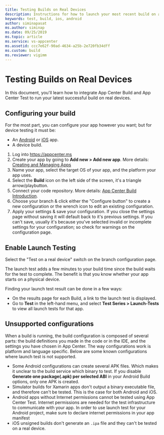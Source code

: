 ```yaml
---
title: Testing Builds on Real Devices
description: Instructions for how to launch your most recent build on a physical device to make sure it works
keywords: test, build, ios, android
author: siminapasat
ms.author: siminap
ms.date: 09/25/2019
ms.topic: article
ms.service: vs-appcenter
ms.assetid: ccc7e62f-90ad-4634-a25b-2e720fb34dff 
ms.custom: build
ms.reviewer: vigimm
---
```


# Testing Builds on Real Devices

In this document, you'll learn how to integrate App Center Build and App Center Test to run your latest successful build on real devices. 

## Configuring your build
For the most part, you can configure your app however you want; but for device testing it must be:
   - An [Android](~/build/android/first-build.md) or [iOS](~/build/ios/first-build.md) app.
   - A device build.

1. Log into https://appcenter.ms
2. Create your app by going to **Add new > Add new app**. More details: [Creating and Managing Apps](~/dashboard/creating-and-managing-apps.md)
3. Name your app, select the target OS of your app, and the platform your app uses.
4. Select the **Build** icon on the left side of the screen, it's a triangle arrow/playbutton.
5. Connect your code repository. More details: [App Center Build Introduction](~/build/index.md).
6. Choose your branch & click either the "Configure button" to create a new configuration or the wrench icon to edit an existing configuration. 
7. Apply your settings & save your configuration. If you close the settings page without saving it will default back to it's previous settings. If you can't save, usually it's because you've selected invalid or incomplete settings for your configuration; so check for warnings on the configuration page.  

## Enable Launch Testing
Select the "Test on a real device" switch on the branch configuration page.

The launch test adds a few minutes to your build time since the build waits for the test to complete. The benefit is that you know whether your app starts on a physical device.

Finding your launch test result can be done in a few ways:

- On the results page for each Build, a link to the launch test is displayed.
- Go to **Test** in the left-hand menu, and select **Test Series > Launch-Tests** to view all launch tests for that app. 

## Unsupported configurations

When a build is running, the build configuration is composed of several parts: the build definitions you made in the code or in the IDE, and the settings you have chosen in App Center. The way configurations work is platform and language specific. Below are some known configurations where launch test is not supported.

* Some Android configurations can create several APK files. Which makes it unclear to the build service which binary to test. If you disable **Generate one package(.apk) per selected ABI** in your Android Build options, only one APK is created.
* Simulator builds for Xamarin apps don't output a binary executable file, and therefore can't be tested. This is the case for both Android and iOS.
* Android apps without Internet permissions cannot be tested using App Center Test. Internet permissions are needed for the test infrastructure to communicate with your app. In order to use launch test for your Android project, make sure to declare internet permissions in your app manifest
* iOS unsigned builds don't generate an `.ipa` file and they can't be tested on a real device.
